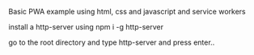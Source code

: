 Basic PWA example using html, css and javascript and service workers

install a http-server using npm i -g http-server

go to the root directory and type http-server and press enter..
